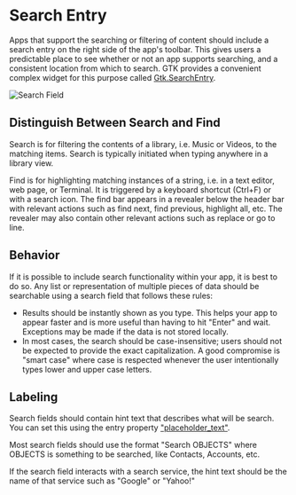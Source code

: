 # Search Entry

Apps that support the searching or filtering of content should include a search entry on the right side of the app's toolbar. This gives users a predictable place to see whether or not an app supports searching, and a consistent location from which to search. GTK provides a convenient complex widget for this purpose called [Gtk.SearchEntry](https://valadoc.org/gtk+-3.0/Gtk.SearchEntry.html).

![Search Field](https://elementary.io/images/docs/human-interface-guidelines/search-fields/search-field.png)

## Distinguish Between Search and Find

Search is for filtering the contents of a library, i.e. Music or Videos, to the matching items. Search is typically initiated when typing anywhere in a library view.

Find is for highlighting matching instances of a string, i.e. in a text editor, web page, or Terminal. It is triggered by a keyboard shortcut \(Ctrl+F\) or with a search icon. The find bar appears in a revealer below the header bar with relevant actions such as find next, find previous, highlight all, etc. The revealer may also contain other relevant actions such as replace or go to line.

## Behavior

If it is possible to include search functionality within your app, it is best to do so. Any list or representation of multiple pieces of data should be searchable using a search field that follows these rules:

* Results should be instantly shown as you type. This helps your app to appear faster and is more useful than having to hit "Enter" and wait. Exceptions may be made if the data is not stored locally.
* In most cases, the search should be case-insensitive; users should not be expected to provide the exact capitalization. A good compromise is "smart case" where case is respected whenever the user intentionally types lower and upper case letters.

## Labeling

Search fields should contain hint text that describes what will be search. You can set this using the entry property ["placeholder\_text"](https://valadoc.org/gtk+-3.0/Gtk.Entry.placeholder_text.html).

Most search fields should use the format "Search OBJECTS" where OBJECTS is something to be searched, like Contacts, Accounts, etc.

If the search field interacts with a search service, the hint text should be the name of that service such as "Google" or "Yahoo!"

